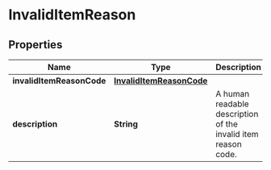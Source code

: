 
# InvalidItemReason

## Properties
Name | Type | Description | Notes
------------ | ------------- | ------------- | -------------
**invalidItemReasonCode** | [**InvalidItemReasonCode**](InvalidItemReasonCode.md) |  | 
**description** | **String** | A human readable description of the invalid item reason code. | 




